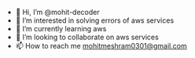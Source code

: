 - 👋 Hi, I’m @mohit-decoder
- 👀 I’m interested in solving errors of aws services
- 🌱 I’m currently learning aws 
- 💞️ I’m looking to collaborate on aws services
- 📫 How to reach me mohitmeshram0301@gmail.com

<!---
mohit-decoder/mohit-decoder is a ✨ special ✨ repository because its `README.md` (this file) appears on your GitHub profile.
You can click the Preview link to take a look at your changes.
--->
